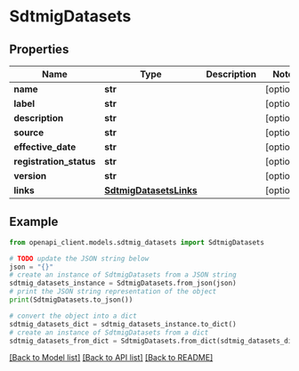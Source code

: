 # SdtmigDatasets


## Properties

Name | Type | Description | Notes
------------ | ------------- | ------------- | -------------
**name** | **str** |  | [optional] 
**label** | **str** |  | [optional] 
**description** | **str** |  | [optional] 
**source** | **str** |  | [optional] 
**effective_date** | **str** |  | [optional] 
**registration_status** | **str** |  | [optional] 
**version** | **str** |  | [optional] 
**links** | [**SdtmigDatasetsLinks**](SdtmigDatasetsLinks.md) |  | [optional] 

## Example

```python
from openapi_client.models.sdtmig_datasets import SdtmigDatasets

# TODO update the JSON string below
json = "{}"
# create an instance of SdtmigDatasets from a JSON string
sdtmig_datasets_instance = SdtmigDatasets.from_json(json)
# print the JSON string representation of the object
print(SdtmigDatasets.to_json())

# convert the object into a dict
sdtmig_datasets_dict = sdtmig_datasets_instance.to_dict()
# create an instance of SdtmigDatasets from a dict
sdtmig_datasets_from_dict = SdtmigDatasets.from_dict(sdtmig_datasets_dict)
```
[[Back to Model list]](../README.md#documentation-for-models) [[Back to API list]](../README.md#documentation-for-api-endpoints) [[Back to README]](../README.md)


